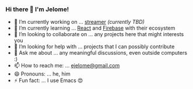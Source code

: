 ### Hi there 👋 I'm Jelome!

- 🔭 I’m currently working on ... [streamer](https://github.com/ejelome/streamer) _(currently TBD)_
- 🌱 I’m currently learning ... [React](https://reactjs.org) and [Firebase](https://firebase.google.com) with their ecosystem
- 👯 I’m looking to collaborate on ... any projects here that might interests you
- 🤔 I’m looking for help with ... projects that I can possibly contribute
- 💬 Ask me about ... any meaningful discussions, even outside computers :)
- 📫 How to reach me: ... [ejelome@gmail.com](mailto:ejelome@gmail.com)
- 😄 Pronouns: ... he, him
- ⚡ Fun fact: ... I use Emacs 😍
